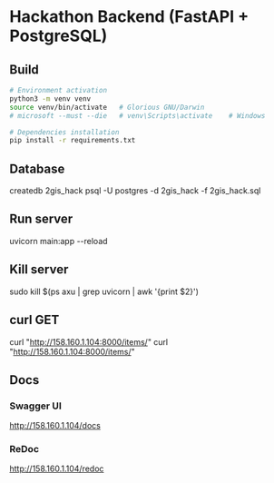 # Hackathon Backend (FastAPI + PostgreSQL)

## Build

```bash
# Environment activation
python3 -m venv venv
source venv/bin/activate   # Glorious GNU/Darwin
# microsoft --must --die   # venv\Scripts\activate    # Windows

# Dependencies installation
pip install -r requirements.txt
```

## Database
createdb 2gis_hack
psql -U postgres -d 2gis_hack -f 2gis_hack.sql

## Run server
uvicorn main:app --reload

## Kill server
sudo kill $(ps axu | grep uvicorn | awk '{print $2}')

## curl GET
curl "http://158.160.1.104:8000/items/"
curl "http://158.160.1.104:8000/items/<ID>"

## Docs
### Swagger UI
http://158.160.1.104/docs

### ReDoc
http://158.160.1.104/redoc

